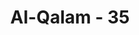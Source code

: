 ---
title: "Al-Qalam - 35"
no: 35
arabic_no: ٣٥
ayah: اَفَنَجْعَلُ الْمُسْلِمِيْنَ كَالْمُجْرِمِيْنَۗ
translation: "Apakah patut Kami memperlakukan orang-orang Islam itu seperti orang-orang yang berdosa (orang kafir)?"
tafsir: "Menurut Muqatil, tatkala turun ayat ke-34 di atas, orang-orang kafir Mekah berkata kepada kaum Muslimin, \"Sesungguhnya Allah telah melebihkan kami dari kamu dalam kehidupan dunia ini. Oleh karena itu, tidak boleh tidak, kami akan dilebihkan-Nya atas kamu di akhirat nanti, atau paling tidak, sama dengan kamu sekalian.\" Maka Allah membantah pernyataan orang-orang kafir itu dengan ayat ini dengan mengatakan, \"Apakah Kami akan menyalahi janji-janji Kami dengan menyamakan orang-orang yang berserah diri, tunduk, dan taat kepada Kami dengan orang-orang yang mengerjakan perbuatan dosa dan selalu ingkar kepada Kami?\"\n\nFirman Allah:\n\nTidak sama para penghuni neraka dengan para penghuni-penghuni surga; penghuni-penghuni surga itulah orang-orang yang memperoleh kemenangan. (al-hasyr/59: 20)\n\nDari perkataan orang-orang kafir ini dapat dipahami bahwa menurut mereka kehidupan di dunia ini sebagai gambaran kehidupan di akhirat nanti. Jika kepada seseorang dalam kehidupan dunia ini dianugerahi harta yang banyak, kekuasaan, pangkat, kesenangan, dan kemewahan, tentu di akhirat nanti mereka akan demikian pula. Sebaliknya jika kehidupan dunia seseorang mengalami kesengsaraan dan penderitaan, tentu di akhirat mereka juga akan sengsara dan menderita.\n\nAnggapan orang-orang kafir yang demikian adalah anggapan yang keliru. Kehidupan di dunia adalah persiapan kehidupan di akhirat. Jika seseorang baik ibadah dan amalnya, sekalipun tidak dianugerahi harta yang banyak, kekuasaan, pangkat, dan sebagainya, maka ia tetap mendapat pahala yang berlipat ganda dari Allah. Sebaliknya, jika mereka ingkar dan mengerjakan perbuatan-perbuatan dosa, sekalipun ia memperoleh harta yang banyak, pangkat, dan kekuasaan, maka di akhirat akan disediakan tempat yang penuh kesengsaraan dan kehinaan."
---